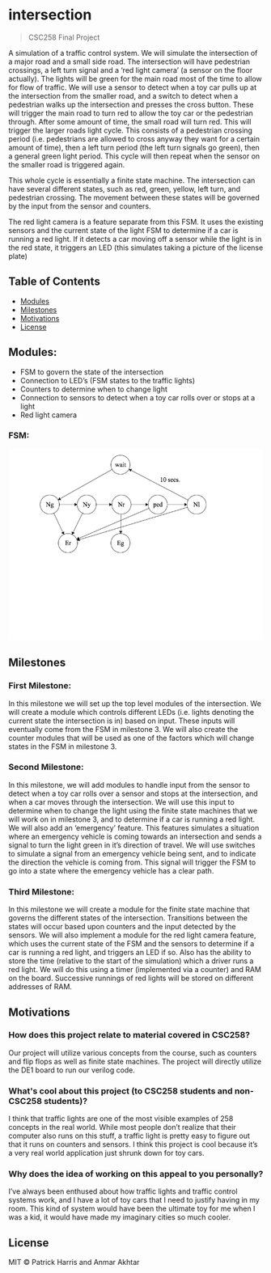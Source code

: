 # intersection
> CSC258 Final Project

A simulation of a traffic control system. We will simulate the intersection of a major road and a small side road. The intersection will have pedestrian crossings, a left turn signal and a ‘red light camera’ (a sensor on the floor actually). The lights will be green for the main road most of the time to allow for flow of traffic. We will use a sensor to detect when a toy car pulls up at the intersection from the smaller road, and a switch to detect when a pedestrian walks up the intersection and presses the cross button. These will trigger the main road to turn red to allow the toy car  or the pedestrian through. After some amount of time, the small road will turn red. This will trigger the larger roads light cycle. This consists of a pedestrian crossing period (i.e. pedestrians are allowed to cross anyway they want for a certain amount of time), then a left turn period (the left turn signals go green), then a general green light period. This cycle will then repeat when the sensor on the smaller road is triggered again.

This whole cycle is essentially a finite state machine. The intersection can have several different states, such as red, green, yellow, left turn, and pedestrian crossing. The movement between these states will be governed by the input from the sensor and counters.

The red light camera is a feature separate from this FSM. It uses the existing sensors and the current state of the light FSM to determine if a car is running a red light. If it detects a car moving off a sensor while the light is in the red state, it triggers an LED (this simulates taking a picture of the license plate)

## Table of Contents

- [Modules](#modules)
- [Milestones](#milestones)
- [Motivations](#motivations)
- [License](#license)

## Modules:

- FSM to govern the state of the intersection
- Connection to LED’s (FSM states to the traffic lights)
- Counters to determine when to change light
- Connection to sensors to detect when a toy car rolls over or stops at a light
- Red light camera

### FSM:

![fsm](./img/fsm.png)

## Milestones

### First Milestone:
In this milestone we will set up the top level modules of the intersection. We will create a module which controls different LEDs (i.e. lights denoting the current state the intersection is in) based on input. These inputs will eventually come from the FSM in milestone 3.
We will also create the counter modules that will be used as one of the factors which will change states in the FSM in milestone 3.

### Second Milestone:
In this milestone, we will add modules to handle input from the sensor to detect when a toy car rolls over a sensor and stops at the intersection, and when a car moves through the intersection. We will use this input to determine when to change the light using the finite state machines that we will work on in milestone 3, and to determine if a car is running a red light. We will also add an ‘emergency’ feature. This features simulates a situation where an emergency vehicle is coming towards an intersection and sends a signal to turn the light green in it’s direction of travel. We will use switches to simulate a signal from an emergency vehicle being sent, and to indicate the direction the vehicle is coming from. This signal will trigger the FSM to go into a state where the emergency vehicle has a clear path.

### Third Milestone:
In this milestone we will create a module for the finite state machine that governs the different states of the intersection. Transitions between the states will occur based upon counters and the input detected by the sensors. We will also implement a module for the red light camera feature, which uses the current state of the FSM and the sensors to determine if a car is running a red light, and triggers an LED if so. Also has the ability to store the time (relative to the start of the simulation) which a driver runs a red light. We will do this using a timer (implemented via a counter) and RAM on the board. Successive runnings of red lights will be stored on different addresses of RAM.


## Motivations

### How does this project relate to material covered in CSC258?
Our project will utilize various concepts from the course, such as counters and flip flops as well as finite state machines. The project will directly utilize the DE1 board to run our verilog code.

### What's cool about this project (to CSC258 students and non-CSC258 students)?
I think that traffic lights are one of the most visible examples of 258 concepts in the real world. While most people don’t realize that their computer also runs on this stuff, a traffic light is pretty easy to figure out that it runs on counters and sensors. I think this project is cool because it’s a very real world application just shrunk down for toy cars.

### Why does the idea of working on this appeal to you personally?
I’ve always been enthused about how traffic lights and traffic control systems work, and I have a lot of toy cars that I need to justify having in my room. This kind of system would have been the ultimate toy for me when I was a kid, it would have made my imaginary cities so much cooler.

## License

MIT © Patrick Harris and Anmar Akhtar
